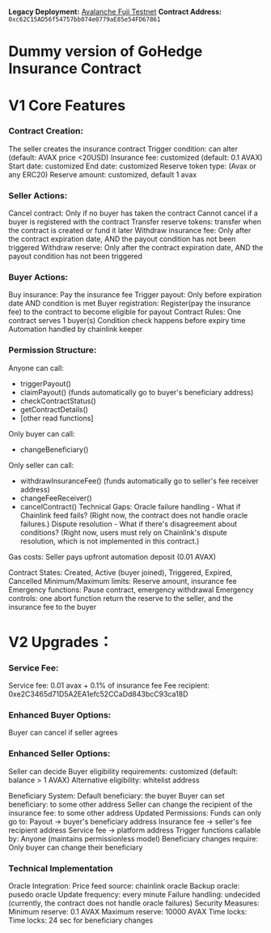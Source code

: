 **Legacy Deployment:** [Avalanche Fuji Testnet](https://testnet.snowtrace.io/address/0xc62C15AD56f54757bb074e0779aE85e54FD67861)
**Contract Address:** `0xc62C15AD56f54757bb074e0779aE85e54FD67861`
# Dummy version of GoHedge Insurance Contract
# V1 Core Features
### Contract Creation:
The seller creates the insurance contract
Trigger condition: can alter (default: AVAX price <20USD)
Insurance fee: customized (default: 0.1 AVAX)
Start date: customized 
End date: customized 
Reserve token type: (Avax or any ERC20)
Reserve amount: customized, default 1 avax

### Seller Actions:
Cancel contract: Only if no buyer has taken the contract
Cannot cancel if a buyer is registered with the contract
Transfer reserve tokens: transfer when the contract is created or fund it later
Withdraw insurance fee: Only after the contract expiration date, AND the payout condition has not been triggered 
Withdraw reserve: Only after the contract expiration date, AND the payout condition has not been triggered 

### Buyer Actions:
Buy insurance: Pay the insurance fee
Trigger payout: Only before expiration date AND condition is met
Buyer registration: Register(pay the insurance fee) to the contract to become eligible for payout
Contract Rules:
One contract serves 1 buyer(s)
Condition check happens before expiry time
Automation handled by chainlink keeper

### Permission Structure:
Anyone can call: 
- triggerPayout()
- claimPayout() (funds automatically go to buyer's beneficiary address)
- checkContractStatus()
- getContractDetails() 
- [other read functions]

Only buyer can call: 
- changeBeneficiary()

Only seller can call: 
- withdrawInsuranceFee() (funds automatically go to seller's fee receiver address)
- changeFeeReceiver()
- cancelContract()
Technical Gaps:
Oracle failure handling - What if Chainlink feed fails? (Right now, the contract does not handle oracle failures.)
Dispute resolution - What if there's disagreement about conditions? (Right now, users must rely on Chainlink's dispute resolution, which is not implemented in this contract.)

Gas costs: Seller pays upfront automation deposit (0.01 AVAX)

Contract States: Created, Active (buyer joined), Triggered, Expired, Cancelled
Minimum/Maximum limits: Reserve amount, insurance fee
Emergency functions: Pause contract, emergency withdrawal
Emergency controls: one abort function return the reserve to the seller, and the insurance fee to the buyer

# V2 Upgrades：
### Service Fee:
Service fee: 0.01 avax + 0.1% of insurance fee
Fee recipient: 0xe2C3465d71D5A2EA1efc52CCaDd843bcC93ca18D

### Enhanced Buyer Options:
Buyer can cancel if seller agrees
### Enhanced Seller Options:
Seller can decide Buyer eligibility requirements: customized (default: balance > 1 AVAX)
Alternative eligibility: whitelist address

Beneficiary System:
Default beneficiary: the buyer
Buyer can set beneficiary: to some other address
Seller can change the recipient of the insurance fee: to some other address
Updated Permissions:
Funds can only go to:
Payout → buyer's beneficiary address
Insurance fee → seller's fee recipient address
Service fee → platform address
Trigger functions callable by: Anyone (maintains permissionless model)
Beneficiary changes require: Only buyer can change their beneficiary

### Technical Implementation
Oracle Integration:
Price feed source: chainlink oracle
Backup oracle: pusedo oracle
Update frequency: every minute
Failure handling: undecided (currently, the contract does not handle oracle failures)
Security Measures:
Minimum reserve:  0.1 AVAX
Maximum reserve: 10000 AVAX
Time locks: Time locks: 24 sec for beneficiary changes

